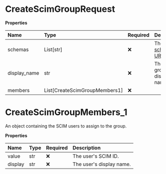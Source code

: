 # CreateScimGroupRequest

**Properties**

| Name         | Type                          | Required | Description                                                              |
| :----------- | :---------------------------- | :------- | :----------------------------------------------------------------------- |
| schemas      | List[str]                     | ❌       | The [SCIM schema URI](https://www.iana.org/assignments/scim/scim.xhtml). |
| display_name | str                           | ❌       | The group's display name.                                                |
| members      | List[CreateScimGroupMembers1] | ❌       |                                                                          |

# CreateScimGroupMembers_1

An object containing the SCIM users to assign to the group.

**Properties**

| Name    | Type | Required | Description              |
| :------ | :--- | :------- | :----------------------- |
| value   | str  | ❌       | The user's SCIM ID.      |
| display | str  | ❌       | The user's display name. |

<!-- This file was generated by liblab | https://liblab.com/ -->
